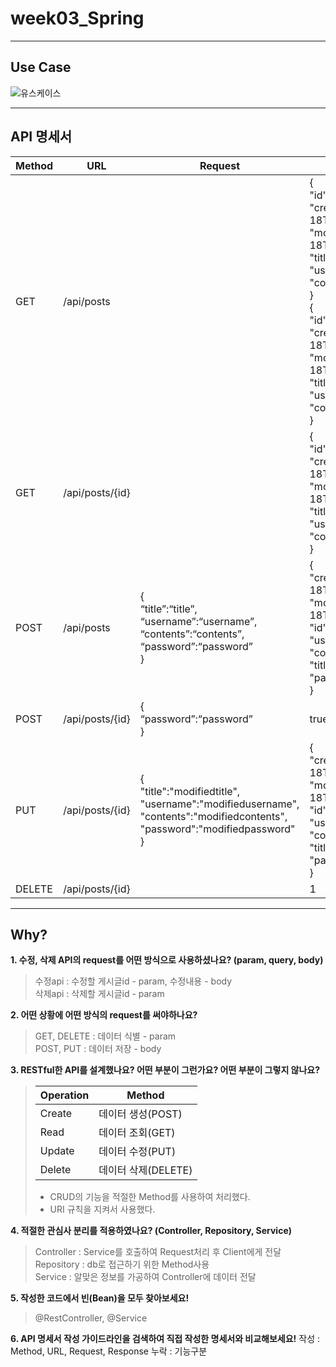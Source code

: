 # week03_Spring
<hr>

## Use Case

![유스케이스](https://user-images.githubusercontent.com/110081578/185285663-a6598d7e-5996-49d5-a32c-df1701dc3148.JPG)

<hr>

## API 명세서

Method |  URL | Request | Response
---|---|---|---|
GET | /api/posts | | {<br>"id":1,<br>"createdAt":"2022-08-18T11:45:52.611009",<br>"modifiedAt":"2022-08-18T11:45:52.611009",<br>"title":"title",<br>"username":"username",<br>"contents": "contents"<br>}<br>{<br>"id":2,<br>"createdAt":"2022-08-18T03:53:17.715",<br>"modifiedAt":"2022-08-18T03:53:17.715",<br>"title":"title",<br>"username":"username",<br>"contents":"contents"<br>}
GET | /api/posts/{id} | | {<br>"id":2,<br>"createdAt":"2022-08-18T03:53:17.715",<br>"modifiedAt":"2022-08-18T03:53:17.715",<br>"title":"title2",<br>"username":"username2",<br>"contents": "contents2",<br>}
POST | /api/posts | {<br>“title”:“title”,<br>“username”:“username”,<br>“contents”:“contents”,<br>“password”:“password”<br>} | {<br>"createdAt":"2022-08-18T11:45:52.611009",<br>"modifiedAt":"2022-08-18T11:45:52.611009",<br>"id":1,<br>"username":"username",<br>"contents":"contents",<br>"title":"title",<br>"password":"password"<br>}
POST | /api/posts/{id} | {<br>“password”:“password”<br>} | true 
PUT | /api/posts/{id} | {<br>"title":"modifiedtitle",<br>"username":"modifiedusername",<br>"contents":"modifiedcontents",<br>"password":"modifiedpassword"<br>} | {<br>"createdAt":"2022-08-18T11:45:52.611009",<br>"modifiedtAt":"2022-08-18T04:01:32.353",<br>"id":1,<br>"username":"modifiedusername",<br>"contents":"modifiedcontents",<br>"title":"modifiedtitle",<br>"password":"modifiedpassword"<br>}
DELETE | /api/posts/{id} | | 1

<hr>

## Why?
**1. 수정, 삭제 API의 request를 어떤 방식으로 사용하셨나요? (param, query, body)**
>수정api : 수정할 게시글id - param, 수정내용 - body<br>
>삭제api : 삭제할 게시글id - param



**2. 어떤 상황에 어떤 방식의 request를 써야하나요?**
>GET, DELETE : 데이터 식별 - param<br>
>POST, PUT : 데이터 저장 - body 


**3. RESTful한 API를 설계했나요? 어떤 부분이 그런가요? 어떤 부분이 그렇지 않나요?**
> Operation | Method 
>---|---|
>Create | 데이터 생성(POST)
>Read | 데이터 조회(GET)
>Update | 데이터 수정(PUT)
>Delete | 데이터 삭제(DELETE)<br>
>* CRUD의 기능을 적절한 Method를 사용하여 처리했다. 
>* URI 규칙을 지켜서 사용했다.


**4. 적절한 관심사 분리를 적용하였나요? (Controller, Repository, Service)**
>Controller : Service를 호출하여 Request처리 후 Client에게 전달<br>
>Repository : db로 접근하기 위한 Method사용<br>
>Service : 알맞은 정보를 가공하여 Controller에 데이터 전달


**5. 작성한 코드에서 빈(Bean)을 모두 찾아보세요!**
>@RestController, @Service

**6. API 명세서 작성 가이드라인을 검색하여 직접 작성한 명세서와 비교해보세요!**
작성 : Method, URL, Request, Response
누락 : 기능구분

